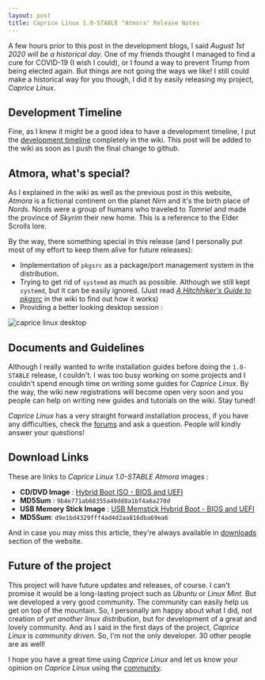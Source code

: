 ```yaml
---
layout: post
title: Caprice Linux 1.0-STABLE "Atmora" Release Notes
---
```


A few hours prior to this post in the development blogs, I said _August 1st 2020 will be a historical day._ One of my friends thought I managed to find a cure for COVID-19 (I wish I could), or I found a way to prevent Trump from being elected again. But things are not going the ways we like! I still could make a historical way for you though, I did it by easily releasing my project, _Caprice Linux_. 

## Development Timeline 

Fine, as I knew it might be a good idea to have a development timeline, I put the [development timeline](http://wiki.capricelinux.org/doku.php?id=1_0_stable_atmora&s[]=1&s[]=0&s[]=stable&s[]=atmora#development_timeline) completely in the wiki. This post will be added to the wiki as soon as I push the final change to github. 

## Atmora, what's special? 

As I explained in the wiki as well as the previous post in this website, _Atmora_ is a fictional continent on the planet _Nirn_ and it's the birth place of _Nords_. Nords were a group of humans who traveled to _Tamriel_ and made the province of _Skyrim_ their new home. This is a reference to the Elder Scrolls lore. 

By the way, there something special in this release (and I personally put most of my effort to keep them alive for future releases): 

* Implementation of `pkgsrc` as a package/port management system in the distribution. 
* Trying to get rid of `systemd` as much as possible. Although we still kept `systemd`, but it can be easily ignored. (Just read _[A Hitchhiker's Guide to pkgsrc](http://wiki.capricelinux.org/doku.php?id=hitchhiker_guide_pkgsrc)_ in the wiki to find out how it works)
* Providing a better looking desktop session : 

![caprice linux desktop]({{site.url}}/assets/images/the-new-look.png)

## Documents and Guidelines 

Although I really wanted to write installation guides before doing the `1.0-STABLE` release, I couldn't. I was too busy working on some projects and I couldn't spend enough time on writing some guides for _Caprice Linux_. By the way, the wiki new registrations will become open very soon and you people can help on writing new guides and tutorials on the wiki. Stay tuned! 

_Caprice Linux_ has a very straight forward installation process, if you have any difficulties, check the [forums](https://community.capricelinux.org) and ask a question. People will kindly answer your questions!

## Download Links 

These are links to _Caprice Linux 1.0-STABLE Atmora_ images : 

* __CD/DVD Image__ : [Hybrid Boot ISO - BIOS and UEFI](http://downloads.capricelinux.org/Caprice_Linux_1.0-STABLE_hybrid.iso)
* __MD5Sum__ : `9b4e771ab68355a49dd8a1bf4a6a270d`
* __USB Memory Stick Image__ : [USB Memstick Hybrid Boot - BIOS and UEFI](http://downloads.capricelinux.org/Caprice_Linux_1.0-STABLE_hybrid_memstick.img)
* __MD5Sum__: `d9e1bd4329fff4ad4d2aa816dba69ea6`

And in case you may miss this article, they're always available in [downloads](/downloads) section of the website. 

## Future of the project

This project will have future updates and releases, of course. I can't promise it would be a long-lasting project such as _Ubuntu_ or _Linux Mint_. But we developed a very good community. The community can easily help us get on top of the mountain. So, I personally am happy about what I did, not creation of _yet another linux distribution_, but for development of a great and lovely community. And as I said in the first days of the project, _Caprice Linux_ is _community driven_. So, I'm not the only developer. 30 other people are as well! 

I hope you have a great time using _Caprice Linux_ and let us know your opinion on _Caprice Linux_ using the [community](/links). 